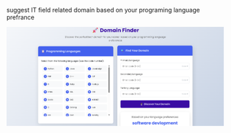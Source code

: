 suggest IT field related domain based on your programing language prefrance


![domain finder](domain_finder.png)
